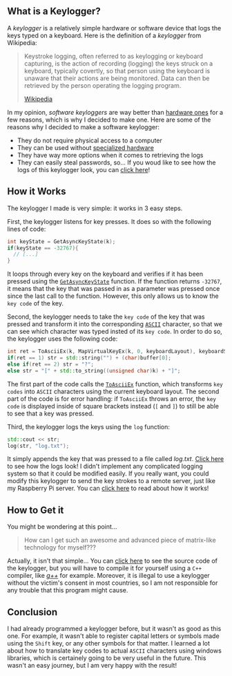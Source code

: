 ## What is a Keylogger?

A _keylogger_ is a relatively simple hardware or software device that logs the keys typed on a keyboard. Here is the definition of a _keylogger_ from Wikipedia:

> Keystroke logging, often referred to as keylogging or keyboard capturing, is the action of recording (logging) the keys struck on a keyboard, typically covertly, so that person using the keyboard is unaware that their actions are being monitored. Data can then be retrieved by the person operating the logging program.
>
> [Wikipedia](https://en.wikipedia.org/wiki/Keystroke_logging)

In my opinion, _software keyloggers_ are way better than [hardware ones](https://en.wikipedia.org/wiki/Hardware_keylogger) for a few reasons, which is why I decided to make one. Here are some of the reasons why I decided to make a software keylogger:

- They do not require physical access to a computer
- They can be used without [specialized hardware](https://en.wikipedia.org/wiki/Hardware_keylogger)
- They have way more options when it comes to retrieving the logs
- They can easily steal passwords, so...
  If you woud like to see how the logs of this keylogger look, you can [click here](./log.txt)!

## How it Works

The keylogger I made is very simple: it works in 3 easy steps.

First, the keylogger listens for key presses. It does so with the following lines of code:

```C++
int keyState = GetAsyncKeyState(k);
if(keyState == -32767){
  // [...]
}
```

It loops through every key on the keyboard and verifies if it has been pressed using the [`GetAsyncKeyState`](https://docs.microsoft.com/en-us/windows/win32/api/winuser/nf-winuser-getasynckeystate) function. If the function returns `-32767`, it means that the key that was passed in as a parameter was pressed once since the last call to the function. However, this only allows us to know the `key code` of the key.

Second, the keylogger needs to take the `key code` of the key that was pressed and transform it into the corresponding [`ASCII`](http://www.asciitable.com/) character, so that we can see which character was typed insted of its `key code`. In order to do so, the keylogger uses the following code:

```C++
int ret = ToAsciiEx(k, MapVirtualKeyEx(k, 0, keyboardLayout), keyboardState, buffer, 0, keyboardLayout);
if(ret == 1) str = std::string("") + (char)buffer[0];
else if(ret == 2) str = "?";
else str = "[" + std::to_string((unsigned char)k) + "]";
```

The first part of the code calls the [`ToAsciiEx`](https://docs.microsoft.com/en-us/windows/win32/api/winuser/nf-winuser-toasciiex) function, which transforms `key codes` into `ASCII` characters using the current keyboard layout. The second part of the code is for error handling: if `ToAsciiEx` throws an error, the `key code` is displayed inside of square brackets instead (`[` and `]`) to still be able to see that a key was pressed.

Third, the keylogger logs the keys using the `log` function:

```C++
std::cout << str;
log(str, "log.txt");
```

It simply appends the key that was pressed to a file called _log.txt_. [Click here](./log.txt) to see how the logs look! I didn't implement any complicated logging system so that it could be modified easily. If you really want, you could modify this keylogger to send the key strokes to a remote server, just like my Raspberry Pi server. You can [click here](../Raspberry-Pi-server) to read about how it works!

## How to Get it

You might be wondering at this point...

> How can I get such an awesome and advanced piece of matrix-like technology for myself???

Actually, it isn't that simple... You can [click here](./New/main.cpp) to see the source code of the keylogger, but you will have to compile it for yourself using a `C++` compiler, like _[g++](https://www.cs.bu.edu/fac/gkollios/cs113/Usingg++.html)_ for example. Moreover, it is illegal to use a keylogger without the victim's consent in most countries, so I am not responsible for any trouble that this program might cause.

## Conclusion

I had already programmed a keylogger before, but it wasn't as good as this one. For example, it wasn't able to register capital letters or symbols made using the `Shift` key, or any other symbols for that matter. I learned a lot about how to translate key codes to actual `ASCII` characters using windows libraries, which is certainely going to be very useful in the future. This wasn't an easy journey, but I am very happy with the result!
